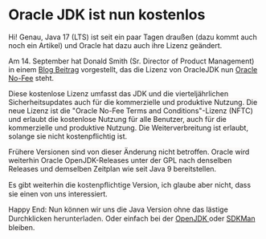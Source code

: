 # Oracle JDK ist nun kostenlos
<!-- date: 2021-9-18 5:00:00 -->

<!-- pagebreak -->


<p>Hi! Genau, Java 17 (LTS) ist seit ein paar Tagen draußen (dazu kommt auch noch ein Artikel) und Oracle hat dazu auch ihre Lizenz geändert. </p>
<p>Am 14. September hat Donald Smith (Sr. Director of Product Management) in einem <a href="https://blogs.oracle.com/java-platform-group/faster-and-easier-use-and-redistribution-of-java-se" target="_blank" rel="noopener">Blog Beitrag</a> vorgestellt, das die Lizenz von OracleJDK nun <span style="box-sizing: border-box; margin: 0px; padding: 0px; list-style: none; background-repeat: no-repeat; -webkit-tap-highlight-color: rgba(0, 0, 0, 0); -webkit-font-smoothing: antialiased; font-family: OracleSansVF, OracleSansVFCyGr, -apple-system, BlinkMacSystemFont, 'Segoe UI', 'Helvetica Neue', sans-serif; background-color: #fbf9f8;"><a href="https://www.oracle.com/downloads/licenses/no-fee-license.html" target="_blank" rel="noopener">Oracle No-Fee</a> steht. </span></p>
<p><span style="box-sizing: border-box; margin: 0px; padding: 0px; list-style: none; background-repeat: no-repeat; -webkit-tap-highlight-color: rgba(0, 0, 0, 0); -webkit-font-smoothing: antialiased; font-family: OracleSansVF, OracleSansVFCyGr, -apple-system, BlinkMacSystemFont, 'Segoe UI', 'Helvetica Neue', sans-serif; background-color: #fbf9f8;"><span style="font-family: OracleSansVF, OracleSansVFCyGr, -apple-system, BlinkMacSystemFont, Segoe UI, Helvetica Neue, sans-serif;">Diese kostenlose Lizenz umfasst das JDK und die vierteljährlichen Sicherheitsupdates auch für die kommerzielle und produktive Nutzung. Die neue Lizenz ist die "Oracle No-Fee Terms and Conditions"-Lizenz (NFTC) und erlaubt die kostenlose Nutzung für alle Benutzer, auch für die kommerzielle und produktive Nutzung. Die Weiterverbreitung ist erlaubt, solange sie nicht kostenpflichtig ist.</span></span></p>
<p><span style="box-sizing: border-box; margin: 0px; padding: 0px; list-style: none; background-repeat: no-repeat; -webkit-tap-highlight-color: rgba(0, 0, 0, 0); -webkit-font-smoothing: antialiased; font-family: OracleSansVF, OracleSansVFCyGr, -apple-system, BlinkMacSystemFont, 'Segoe UI', 'Helvetica Neue', sans-serif; background-color: #fbf9f8;"><span style="font-family: OracleSansVF, OracleSansVFCyGr, -apple-system, BlinkMacSystemFont, Segoe UI, Helvetica Neue, sans-serif;">Frühere Versionen sind von dieser Änderung nicht betroffen. Oracle wird weiterhin Oracle OpenJDK-Releases unter der GPL nach denselben Releases und demselben Zeitplan wie seit Java 9 bereitstellen.</span></span></p>
<p><span style="box-sizing: border-box; margin: 0px; padding: 0px; list-style: none; background-repeat: no-repeat; -webkit-tap-highlight-color: rgba(0, 0, 0, 0); -webkit-font-smoothing: antialiased; font-family: OracleSansVF, OracleSansVFCyGr, -apple-system, BlinkMacSystemFont, 'Segoe UI', 'Helvetica Neue', sans-serif; background-color: #fbf9f8;"><span style="font-family: OracleSansVF, OracleSansVFCyGr, -apple-system, BlinkMacSystemFont, Segoe UI, Helvetica Neue, sans-serif;">Es gibt weiterhin die </span><span style="color: #222222; font-family: system-ui, -apple-system, 'Segoe UI', Roboto, 'Helvetica Neue', Arial, 'Noto Sans', 'Liberation Sans', sans-serif, 'Apple Color Emoji', 'Segoe UI Emoji', 'Segoe UI Symbol', 'Noto Color Emoji';">kostenpflichtige </span><span style="font-family: OracleSansVF, OracleSansVFCyGr, -apple-system, BlinkMacSystemFont, Segoe UI, Helvetica Neue, sans-serif;">Version, ich glaube aber nicht, dass sie einen von uns interessiert.</span></span></p>
<p><span style="box-sizing: border-box; margin: 0px; padding: 0px; list-style: none; background-repeat: no-repeat; -webkit-tap-highlight-color: rgba(0, 0, 0, 0); -webkit-font-smoothing: antialiased; font-family: OracleSansVF, OracleSansVFCyGr, -apple-system, BlinkMacSystemFont, 'Segoe UI', 'Helvetica Neue', sans-serif; background-color: #fbf9f8;"><span style="font-family: OracleSansVF, OracleSansVFCyGr, -apple-system, BlinkMacSystemFont, Segoe UI, Helvetica Neue, sans-serif;">Happy End: Nun können wir uns die Java Version ohne das lästige Durchklicken </span><span style="color: #222222; font-family: system-ui, -apple-system, 'Segoe UI', Roboto, 'Helvetica Neue', Arial, 'Noto Sans', 'Liberation Sans', sans-serif, 'Apple Color Emoji', 'Segoe UI Emoji', 'Segoe UI Symbol', 'Noto Color Emoji';">herunterladen</span><span style="font-family: OracleSansVF, OracleSansVFCyGr, -apple-system, BlinkMacSystemFont, Segoe UI, Helvetica Neue, sans-serif;">. Oder einfach bei der <a href="https://openjdk.java.net/">OpenJDK </a>oder <a href="https://sdkman.io/" target="_blank" rel="noopener">SDKMan</a> bleiben.</span></span></p>